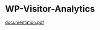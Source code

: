 # WP-Visitor-Analytics
[documentation.pdf](https://github.com/x4r1yn/WP-Visitor-Analytics/files/6391131/documentation.pdf)
